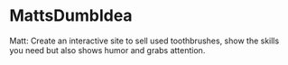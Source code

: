 # MattsDumbIdea

Matt: Create an interactive site to sell used toothbrushes, show the skills you need but also shows humor and grabs attention.